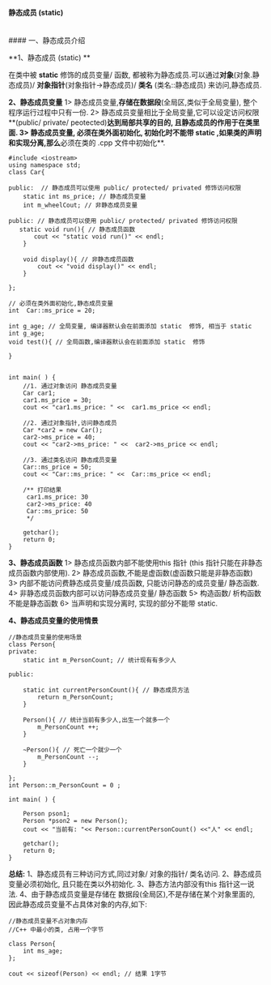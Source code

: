 #### 静态成员 (static)


<br>
#### 一、静态成员介绍

**1、静态成员 (static) **

在类中被 **static** 修饰的成员变量/ 函数, 都被称为静态成员.可以通过**对象**(对象.静态成员)/ **对象指针**(对象指针->静态成员)/ **类名** (类名::静态成员) 来访问,静态成员.


**2、静态成员变量**
1> 静态成员变量,**存储在数据段**(全局区,类似于全局变量), 整个程序运行过程中只有一份.
2> 静态成员变量相比于全局变量,它可以设定访问权限**(public/ private/ peotected)**达到局部共享的目的, 且静态成员的作用于在类里面.
3> 静态成员变量, **必须在类外面初始化**, 初始化时不能带 static ,如果类的声明和实现分离,那么**必须在类的 .cpp 文件中初始化**.

```
#include <iostream>
using namespace std;
class Car{

public:  // 静态成员可以使用 public/ protected/ privated 修饰访问权限
    static int ms_price; // 静态成员变量
    int m_wheelCout; // 非静态成员变量
    
public: // 静态成员可以使用 public/ protected/ privated 修饰访问权限
   static void run(){ // 静态成员函数
       cout << "static void run()" << endl;
    }
    
    void display(){ // 非静态成员函数
        cout << "void display()" << endl;
    }
    
};

// 必须在类外面初始化,静态成员变量
int  Car::ms_price = 20;

int g_age; // 全局变量, 编译器默认会在前面添加 static  修饰, 相当于 static int g_age;
void test(){ // 全局函数,编译器默认会在前面添加 static  修饰
    
}


int main( ) {
    //1. 通过对象访问 静态成员变量
    Car car1;
    car1.ms_price = 30;
    cout << "car1.ms_price: " <<  car1.ms_price << endl;
    
    //2. 通过对象指针,访问静态成员
    Car *car2 = new Car();
    car2->ms_price = 40;
    cout << "car2->ms_price: " <<  car2->ms_price << endl;
    
    //3. 通过类名访问 静态成员变量
    Car::ms_price = 50;
    cout << "Car::ms_price: " <<  Car::ms_price << endl;
    
    /** 打印结果
     car1.ms_price: 30
     car2->ms_price: 40
     Car::ms_price: 50
     */
    
    getchar();
    return 0;
}
```


**3、静态成员函数**
1> 静态成员函数内部不能使用this 指针 (this 指针只能在非静态成员函数内部使用).
2> 静态成员函数,不能是虚函数(虚函数只能是非静态函数)
3> 内部不能访问费静态成员变量/成员函数, 只能访问静态的成员变量/ 静态函数.
4> 非静态成员函数内部可以访问静态成员变量/ 静态函数
5> 构造函数/ 析构函数不能是静态函数
6> 当声明和实现分离时, 实现的部分不能带 static.

**4、静态成员变量的使用情景**

```
//静态成员变量的使用场景
class Person{
private:
    static int m_PersonCount; // 统计现有有多少人
    
public:
    
    static int currentPersonCount(){ // 静态成员方法
        return m_PersonCount;
    }
    
    Person(){ // 统计当前有多少人,出生一个就多一个
        m_PersonCount ++;
    }
    
    ~Person(){ // 死亡一个就少一个
        m_PersonCount --;
    }
    
};
int Person::m_PersonCount = 0 ;

int main( ) {
  
    Person pson1;
    Person *pson2 = new Person();
    cout << "当前有: "<< Person::currentPersonCount() <<"人" << endl;
    
    getchar();
    return 0;
}
```



**总结:**
1、静态成员有三种访问方式,同过对象/ 对象的指针/ 类名访问.
2、静态成员变量必须初始化, 且只能在类以外初始化.
3、静态方法内部没有this 指针这一说法.
4、由于静态成员变量是存储在 数据段(全局区),不是存储在某个对象里面的, 因此静态成员变量不占具体对象的内存,如下:

```
//静态成员变量不占对象内存
//C++ 中最小的类, 占用一个字节

class Person{
    int ms_age;
};

cout << sizeof(Person) << endl; // 结果 1字节
```






